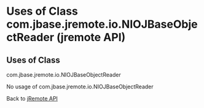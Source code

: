 # Uses of Class com.jbase.jremote.io.NIOJBaseObjectReader (jremote API)

<PageHeader />

## Uses of Class

com.jbase.jremote.io.NIOJBaseObjectReader

No usage of com.jbase.jremote.io.NIOJBaseObjectReader

Back to [jRemote API](./../../README.md)
  
<PageFooter />
